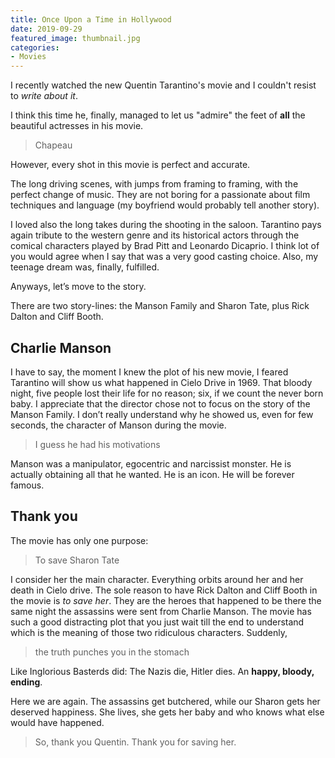 ```yaml
---
title: Once Upon a Time in Hollywood
date: 2019-09-29
featured_image: thumbnail.jpg
categories:
- Movies
---
```

I recently watched the new Quentin Tarantino's movie and I couldn't resist to _write about it_.

I think this time he, finally, managed to let us "admire" the feet of __all__ the beautiful actresses in his movie.

>Chapeau

However, every shot in this movie is perfect and accurate.

The long driving scenes, with jumps from framing to framing, with the perfect change of music. They are not boring for a passionate about film techniques and language (my boyfriend would probably tell another story).

I loved also the long takes during the shooting in the saloon. Tarantino pays again tribute to the western genre and its historical actors through the comical characters played by Brad Pitt and Leonardo Dicaprio. I think lot of you would agree when I say that was a very good casting choice. Also, my teenage dream was, finally, fulfilled.

Anyways, let’s move to the story.

There are two story-lines: the Manson Family and Sharon Tate, plus Rick Dalton and Cliff Booth.

## Charlie Manson

I have to say, the moment I knew the plot of his new movie, I feared Tarantino will show us what happened in Cielo Drive in 1969. That bloody night, five people lost their life for no reason; six, if we count the never born baby. I appreciate that the director chose not to focus on the story of the Manson Family. I don’t really understand why he showed us, even for few seconds, the character of Manson during the movie.

> I guess he had his motivations

Manson was a manipulator, egocentric and narcissist monster. He is actually obtaining all that he wanted. He is an icon. He will be forever famous.

## Thank you

The movie has only one purpose:

> To save Sharon Tate

I consider her the main character. Everything orbits around her and her death in Cielo drive.
The sole reason to have Rick Dalton and Cliff Booth in the movie is _to save her_. They are the heroes that happened to be there the same night the assassins were sent from Charlie Manson.
The movie has such a good distracting plot that you just wait till the end to understand which is the meaning of those two ridiculous characters. Suddenly,

>the truth punches you in the stomach

Like Inglorious Basterds did:
The Nazis die, Hitler dies. An __happy, bloody, ending__.

Here we are again. The assassins get butchered, while our Sharon gets her deserved happiness. She lives, she gets her baby and who knows what else would have happened.

> So, thank you Quentin.
Thank you for saving her.
